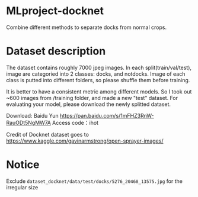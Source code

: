 # MLproject-docknet
Combine different methods to separate docks from normal crops.

# Dataset description

The dataset contains roughly 7000 jpeg images. In each split(train/val/test), image are categoried into 2 classes: docks, and notdocks. Image of each class is putted into different folders, so please shuffle them before training.

It is better to have a consistent metric among different models. So I took out \~600 images from /training folder, and made a new "test" dataset. For evaluating your model, please download the newly splitted dataset.

Download: Baidu Yun https://pan.baidu.com/s/1mFHZ3RnW-RauODt5NgMW7A Access code：ihot 

Credit of Docknet dataset goes to https://www.kaggle.com/gavinarmstrong/open-sprayer-images/

# Notice

Exclude `dataset_docknet/data/test/docks/5276_20468_13575.jpg` for the irregular size